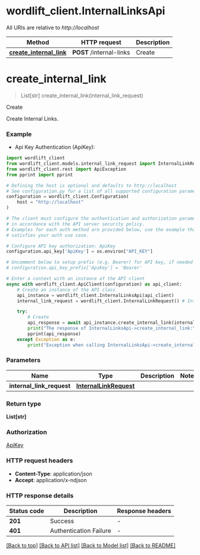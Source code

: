 # wordlift_client.InternalLinksApi

All URIs are relative to *http://localhost*

Method | HTTP request | Description
------------- | ------------- | -------------
[**create_internal_link**](InternalLinksApi.md#create_internal_link) | **POST** /internal-links | Create


# **create_internal_link**
> List[str] create_internal_link(internal_link_request)

Create

Create Internal Links.

### Example

* Api Key Authentication (ApiKey):

```python
import wordlift_client
from wordlift_client.models.internal_link_request import InternalLinkRequest
from wordlift_client.rest import ApiException
from pprint import pprint

# Defining the host is optional and defaults to http://localhost
# See configuration.py for a list of all supported configuration parameters.
configuration = wordlift_client.Configuration(
    host = "http://localhost"
)

# The client must configure the authentication and authorization parameters
# in accordance with the API server security policy.
# Examples for each auth method are provided below, use the example that
# satisfies your auth use case.

# Configure API key authorization: ApiKey
configuration.api_key['ApiKey'] = os.environ["API_KEY"]

# Uncomment below to setup prefix (e.g. Bearer) for API key, if needed
# configuration.api_key_prefix['ApiKey'] = 'Bearer'

# Enter a context with an instance of the API client
async with wordlift_client.ApiClient(configuration) as api_client:
    # Create an instance of the API class
    api_instance = wordlift_client.InternalLinksApi(api_client)
    internal_link_request = wordlift_client.InternalLinkRequest() # InternalLinkRequest | 

    try:
        # Create
        api_response = await api_instance.create_internal_link(internal_link_request)
        print("The response of InternalLinksApi->create_internal_link:\n")
        pprint(api_response)
    except Exception as e:
        print("Exception when calling InternalLinksApi->create_internal_link: %s\n" % e)
```



### Parameters


Name | Type | Description  | Notes
------------- | ------------- | ------------- | -------------
 **internal_link_request** | [**InternalLinkRequest**](InternalLinkRequest.md)|  | 

### Return type

**List[str]**

### Authorization

[ApiKey](../README.md#ApiKey)

### HTTP request headers

 - **Content-Type**: application/json
 - **Accept**: application/x-ndjson

### HTTP response details

| Status code | Description | Response headers |
|-------------|-------------|------------------|
**201** | Success |  -  |
**401** | Authentication Failure |  -  |

[[Back to top]](#) [[Back to API list]](../README.md#documentation-for-api-endpoints) [[Back to Model list]](../README.md#documentation-for-models) [[Back to README]](../README.md)


